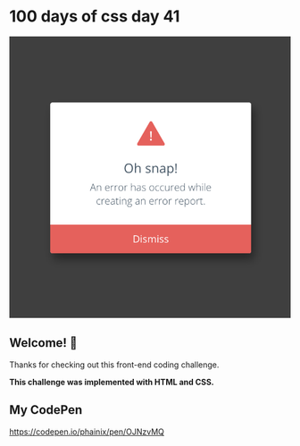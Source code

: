 # 100 days of css day 41

![Header/intro section ](../design/ErrorModal.png)

## Welcome! 👋 

Thanks for checking out this front-end coding challenge. 

**This challenge was implemented with HTML and CSS.**

## My CodePen
https://codepen.io/phainix/pen/OJNzvMQ